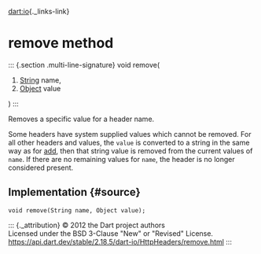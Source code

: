 [dart:io](../../dart-io/dart-io-library){._links-link}

remove method
=============

::: {.section .multi-line-signature}
void remove(

1.  [String](../../dart-core/string-class) name,
2.  [Object](../../dart-core/object-class) value

)
:::

Removes a specific value for a header name.

Some headers have system supplied values which cannot be removed. For
all other headers and values, the `value` is converted to a string in
the same way as for [add](add), then that string value is removed from
the current values of `name`. If there are no remaining values for
`name`, the header is no longer considered present.

Implementation {#source}
--------------

``` {.language-dart data-language="dart"}
void remove(String name, Object value);
```

::: {._attribution}
© 2012 the Dart project authors\
Licensed under the BSD 3-Clause \"New\" or \"Revised\" License.\
<https://api.dart.dev/stable/2.18.5/dart-io/HttpHeaders/remove.html>
:::
